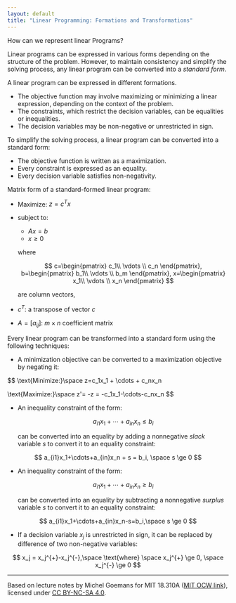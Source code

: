 ```yaml
---
layout: default
title: "Linear Programming: Formations and Transformations"
---
```

How can we represent linear Programs?

Linear programs can be expressed in various forms depending on the structure of the problem. However, to maintain consistency and simplify the solving process, any linear program can be converted into a *standard form*.

A linear program can be expressed in different formations.
- The objective function may involve maximizing or minimizing a linear expression, depending on the context of the problem.
- The constraints, which restrict the decision variables, can be equalities or inequalities.
- The decision variables may be non-negative or unrestricted in sign.

To simplify the solving process, a linear program can be converted into a standard form:
- The objective function is written as a maximization.
- Every constraint is expressed as an equality.
- Every decision variable satisfies non-negativity.

Matrix form of a standard-formed linear program:
    
- Maximize: $z = c^{T}x$

- subject to:
    - $Ax = b$
    - $x \ge 0$

    where

    $$
    c=\begin{pmatrix} c_1\\ \vdots \\ c_n \end{pmatrix},
    b=\begin{pmatrix} b_1\\ \vdots \\ b_m \end{pmatrix},
    x=\begin{pmatrix} x_1\\ \vdots \\ x_n \end{pmatrix}
    $$

    are column vectors,

- $c^{T}$: a transpose of vector $c$
- $A=[a_{ij}]$: $m \times n$ coefficient matrix

Every linear program can be transformed into a standard form using the following techniques:

- A minimization objective can be converted to a maximization objective by negating it:

$$
\text{Minimize:}\space z=c_1x_1 + \cdots + c_nx_n

\text{Maximize:}\space z'= -z = -c_1x_1-\cdots-c_nx_n
$$

- An inequality constraint of the form:

    $$
    a_{i1}x_1+\cdots+a_{in}x_n \le b_i
    $$

    can be converted into an equality by adding a nonnegative *slack* variable $s$ to convert it to an equality constraint:

$$
a_{i1}x_1+\cdots+a_{in}x_n + s = b_i, \space s \ge 0
$$
    
- An inequality constraint of the form:

    $$
    a_{i1}x_1+\cdots+a_{in}x_n \ge b_i
    $$
        
    can be converted into an equality by subtracting a nonnegative *surplus* variable $s$ to convert it to an equality constraint:
    
$$
a_{i1}x_1+\cdots+a_{in}x_n-s=b_i,\space s \ge 0
$$
    
- If a decision variable $x_j$ is unrestricted in sign, it can be replaced by difference of two non-negative variables:
        
$$
x_j = x_j^{+}-x_j^{-},\space \text{where} \space x_j^{+} \ge 0, \space x_j^{-} \ge 0
$$

---
Based on lecture notes by Michel Goemans for MIT 18.310A ([MIT OCW link](https://ocw.mit.edu/courses/18-310-principles-of-discrete-applied-mathematics-fall-2013/resources/mit18_310f13_ch8/)), licensed under [CC BY-NC-SA 4.0](https://creativecommons.org/licenses/by-nc-sa/4.0/).